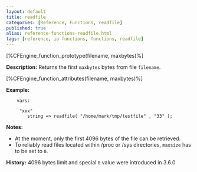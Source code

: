 ```yaml
---
layout: default
title: readfile
categories: [Reference, Functions, readfile]
published: true
alias: reference-functions-readfile.html
tags: [reference, io functions, functions, readfile]
---
```


[%CFEngine_function_prototype(filename, maxbytes)%]

**Description:** Returns the first `maxbytes` bytes from file `filename`.

[%CFEngine_function_attributes(filename, maxbytes)%]

**Example:**

```cf3
    vars:

     "xxx"   
        string => readfile( "/home/mark/tmp/testfile" , "33" );
```

**Notes:**
- At the moment, only the first 4096 bytes of the file can be retrieved.
- To reliably read files located within /proc or /sys directories,
`maxsize` has to be set to `0`.

**History:** 4096 bytes limit and special `0` value were introduced in 3.6.0
